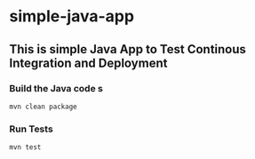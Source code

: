 # simple-java-app
## This is simple Java App to Test Continous Integration and Deployment

### Build the Java code s 
```mvn clean package```

### Run Tests
```mvn test```
